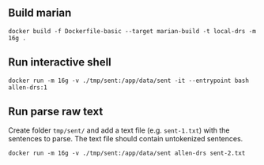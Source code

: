 ## Build marian
    docker build -f Dockerfile-basic --target marian-build -t local-drs -m 16g .

## Run interactive shell
    docker run -m 16g -v ./tmp/sent:/app/data/sent -it --entrypoint bash allen-drs:1

## Run parse raw text
Create folder `tmp/sent/` and add a text file (e.g. `sent-1.txt`) with the sentences to parse. The text file should contain untokenized sentences.

    docker run -m 16g -v ./tmp/sent:/app/data/sent allen-drs sent-2.txt
